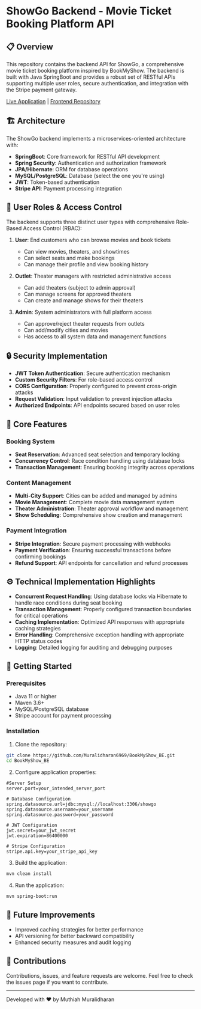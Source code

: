# ShowGo Backend - Movie Ticket Booking Platform API

## 📋 Overview

This repository contains the backend API for ShowGo, a comprehensive movie ticket booking platform inspired by BookMyShow. The backend is built with Java SpringBoot and provides a robust set of RESTful APIs supporting multiple user roles, secure authentication, and integration with the Stripe payment gateway.

[Live Application](https://showgo.muralidharan.me/) | [Frontend Repository](https://github.com/Muralidharan6969/BookMyShow_FE/)

## 🏗️ Architecture

The ShowGo backend implements a microservices-oriented architecture with:

- **SpringBoot**: Core framework for RESTful API development
- **Spring Security**: Authentication and authorization framework
- **JPA/Hibernate**: ORM for database operations
- **MySQL/PostgreSQL**: Database (select the one you're using)
- **JWT**: Token-based authentication
- **Stripe API**: Payment processing integration

## 👥 User Roles & Access Control

The backend supports three distinct user types with comprehensive Role-Based Access Control (RBAC):

1. **User**: End customers who can browse movies and book tickets
    - Can view movies, theaters, and showtimes
    - Can select seats and make bookings
    - Can manage their profile and view booking history

2. **Outlet**: Theater managers with restricted administrative access
    - Can add theaters (subject to admin approval)
    - Can manage screens for approved theaters
    - Can create and manage shows for their theaters

3. **Admin**: System administrators with full platform access
    - Can approve/reject theater requests from outlets
    - Can add/modify cities and movies
    - Has access to all system data and management functions

## 🔒 Security Implementation

- **JWT Token Authentication**: Secure authentication mechanism
- **Custom Security Filters**: For role-based access control
- **CORS Configuration**: Properly configured to prevent cross-origin attacks
- **Request Validation**: Input validation to prevent injection attacks
- **Authorized Endpoints**: API endpoints secured based on user roles

## 💼 Core Features

### Booking System

- **Seat Reservation**: Advanced seat selection and temporary locking
- **Concurrency Control**: Race condition handling using database locks
- **Transaction Management**: Ensuring booking integrity across operations

### Content Management

- **Multi-City Support**: Cities can be added and managed by admins
- **Movie Management**: Complete movie data management system
- **Theater Administration**: Theater approval workflow and management
- **Show Scheduling**: Comprehensive show creation and management

### Payment Integration

- **Stripe Integration**: Secure payment processing with webhooks
- **Payment Verification**: Ensuring successful transactions before confirming bookings
- **Refund Support**: API endpoints for cancellation and refund processes

[//]: # (## 🔧 API Endpoints)

[//]: # ()
[//]: # (### Authentication)

[//]: # ()
[//]: # (- `POST /api/auth/register` - User registration)

[//]: # (- `POST /api/auth/login` - User authentication)

[//]: # (- `POST /api/auth/refresh` - Token refresh)

[//]: # ()
[//]: # (### User Operations)

[//]: # ()
[//]: # (- `GET /api/user/profile` - Get user profile)

[//]: # (- `PUT /api/user/profile` - Update user profile)

[//]: # (- `GET /api/user/bookings` - Get user's booking history)

[//]: # ()
[//]: # (### Movie & Theater Operations)

[//]: # ()
[//]: # (- `GET /api/movies` - List all movies)

[//]: # (- `GET /api/cities` - List all cities)

[//]: # (- `GET /api/theaters` - List theaters by city)

[//]: # (- `GET /api/shows` - List shows by theater and date)

[//]: # ()
[//]: # (### Booking Operations)

[//]: # ()
[//]: # (- `POST /api/bookings/lock` - Lock seats temporarily)

[//]: # (- `POST /api/bookings/confirm` - Confirm booking after payment)

[//]: # (- `GET /api/bookings/{id}` - Get booking details)

[//]: # ()
[//]: # (### Admin Operations)

[//]: # ()
[//]: # (- `POST /api/admin/movies` - Add new movie)

[//]: # (- `POST /api/admin/cities` - Add new city)

[//]: # (- `PUT /api/admin/theaters/{id}/approve` - Approve theater)

[//]: # (### Outlet Operations)

[//]: # ()
[//]: # (- `POST /api/outlet/theaters` - Register new theater)

[//]: # (- `POST /api/outlet/screens` - Add new screen to theater)

[//]: # (- `POST /api/outlet/shows` - Create new show)

## ⚙️ Technical Implementation Highlights

- **Concurrent Request Handling**: Using database locks via Hibernate to handle race conditions during seat booking
- **Transaction Management**: Properly configured transaction boundaries for critical operations
- **Caching Implementation**: Optimized API responses with appropriate caching strategies
- **Error Handling**: Comprehensive exception handling with appropriate HTTP status codes
- **Logging**: Detailed logging for auditing and debugging purposes

## 🚀 Getting Started

### Prerequisites

- Java 11 or higher
- Maven 3.6+
- MySQL/PostgreSQL database
- Stripe account for payment processing

### Installation

1. Clone the repository:
```bash
git clone https://github.com/Muralidharan6969/BookMyShow_BE.git
cd BookMyShow_BE
```

2. Configure application properties:
```properties
#Server Setup
server.port=your_intended_server_port

# Database Configuration
spring.datasource.url=jdbc:mysql://localhost:3306/showgo
spring.datasource.username=your_username
spring.datasource.password=your_password

# JWT Configuration
jwt.secret=your_jwt_secret
jwt.expiration=86400000

# Stripe Configuration
stripe.api.key=your_stripe_api_key
```

3. Build the application:
```bash
mvn clean install
```

4. Run the application:
```bash
mvn spring-boot:run
```

## 📝 Future Improvements

- Improved caching strategies for better performance
- API versioning for better backward compatibility
- Enhanced security measures and audit logging


## 🤝 Contributions

Contributions, issues, and feature requests are welcome. Feel free to check the issues page if you want to contribute.

---

Developed with ❤️ by Muthiah Muralidharan